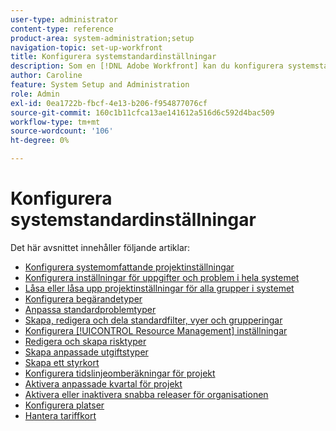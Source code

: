 ```yaml
---
user-type: administrator
content-type: reference
product-area: system-administration;setup
navigation-topic: set-up-workfront
title: Konfigurera systemstandardinställningar
description: Som en [!DNL Adobe Workfront] kan du konfigurera systemstandardinställningarna, till exempel inställningarna för alla projekt som användarna skapar.
author: Caroline
feature: System Setup and Administration
role: Admin
exl-id: 0ea1722b-fbcf-4e13-b206-f954877076cf
source-git-commit: 160c1b11cfca13ae141612a516d6c592d4bac509
workflow-type: tm+mt
source-wordcount: '106'
ht-degree: 0%

---
```


# Konfigurera systemstandardinställningar

Det här avsnittet innehåller följande artiklar:

* [Konfigurera systemomfattande projektinställningar](../../../administration-and-setup/set-up-workfront/configure-system-defaults/set-project-preferences.md)
* [Konfigurera inställningar för uppgifter och problem i hela systemet](../../../administration-and-setup/set-up-workfront/configure-system-defaults/set-task-issue-preferences.md)
* [Låsa eller låsa upp projektinställningar för alla grupper i systemet](../../../administration-and-setup/set-up-workfront/configure-system-defaults/lock-or-unlock-project-preferences-for-groups-system.md)
* [Konfigurera begärandetyper](../../../administration-and-setup/set-up-workfront/configure-system-defaults/configure-request-types.md)
* [Anpassa standardproblemtyper](../../../administration-and-setup/set-up-workfront/configure-system-defaults/customize-default-issue-types.md)
* [Skapa, redigera och dela standardfilter, vyer och grupperingar](../../../administration-and-setup/set-up-workfront/configure-system-defaults/create-and-share-default-fvgs.md)
* [Konfigurera [!UICONTROL Resource Management] inställningar](../../../administration-and-setup/set-up-workfront/configure-system-defaults/configure-resource-mgmt-preferences.md)
* [Redigera och skapa risktyper](../../../administration-and-setup/set-up-workfront/configure-system-defaults/edit-create-risk-types.md)
* [Skapa anpassade utgiftstyper](../../../administration-and-setup/set-up-workfront/configure-system-defaults/create-custom-expense-types.md)
* [Skapa ett styrkort](../../../administration-and-setup/set-up-workfront/configure-system-defaults/create-scorecard.md)
* [Konfigurera tidslinjeomberäkningar för projekt](../../../administration-and-setup/set-up-workfront/configure-system-defaults/configure-timeline-recalculations-projects.md)
* [Aktivera anpassade kvartal för projekt](../../../administration-and-setup/set-up-workfront/configure-system-defaults/enable-custom-quarters-projects.md)
* [Aktivera eller inaktivera snabba releaser för organisationen](../../../administration-and-setup/set-up-workfront/configure-system-defaults/enable-fast-release-process.md)
* [Konfigurera platser](/help/quicksilver/administration-and-setup/set-up-workfront/configure-system-defaults/configure-locations.md)
* [Hantera tariffkort](/help/quicksilver/administration-and-setup/set-up-workfront/configure-system-defaults/manage-rate-cards.md)
